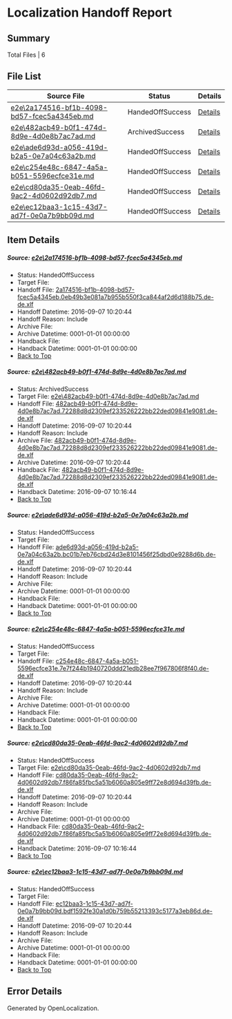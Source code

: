 # <a name='report-top'></a> Localization Handoff Report

## Summary
 Total Files | 6

## File List
 Source File | Status | Details 
 ----------- | ------ | ------- 
 [e2e\2a174516-bf1b-4098-bd57-fcec5a4345eb.md](https://github.com/OpenLocalizationTestOrg/ol-test0/blob/87d81593575120c7c1a7b6aaa88c09d521f81262/e2e/2a174516-bf1b-4098-bd57-fcec5a4345eb.md) | HandedOffSuccess | [Details](#a88300be176dd4b9a0c719a66f838304294526b91)
 [e2e\482acb49-b0f1-474d-8d9e-4d0e8b7ac7ad.md](https://github.com/OpenLocalizationTestOrg/ol-test0/blob/7258dcbb96e03d0fb38bda1d58fcb1d9d9c34908/e2e/482acb49-b0f1-474d-8d9e-4d0e8b7ac7ad.md) | ArchivedSuccess | [Details](#47a97561e08f4027afb821ea1c2c55746e6815972)
 [e2e\ade6d93d-a056-419d-b2a5-0e7a04c63a2b.md](https://github.com/OpenLocalizationTestOrg/ol-test0/blob/f171b99980a80fca2298a144f3737a8ef8d22849/e2e/ade6d93d-a056-419d-b2a5-0e7a04c63a2b.md) | HandedOffSuccess | [Details](#c32a072d57a58a7677c217ae999be27a924a1f4c3)
 [e2e\c254e48c-6847-4a5a-b051-5596ecfce31e.md](https://github.com/OpenLocalizationTestOrg/ol-test0/blob/2ea8337094f4567dc905bf375b95bbdb7c8f096a/e2e/c254e48c-6847-4a5a-b051-5596ecfce31e.md) | HandedOffSuccess | [Details](#0fdc5aea2f9731cae22caa0d7ad3522febdf82ee4)
 [e2e\cd80da35-0eab-46fd-9ac2-4d0602d92db7.md](https://github.com/OpenLocalizationTestOrg/ol-test0/blob/48bfdf6eb946816806e0ec189cbd1b28b3b1031b/e2e/cd80da35-0eab-46fd-9ac2-4d0602d92db7.md) | HandedOffSuccess | [Details](#2c3ce71ac22737a3a7d06bc9657457f811b5f3055)
 [e2e\ec12baa3-1c15-43d7-ad7f-0e0a7b9bb09d.md](https://github.com/OpenLocalizationTestOrg/ol-test0/blob/87d81593575120c7c1a7b6aaa88c09d521f81262/e2e/ec12baa3-1c15-43d7-ad7f-0e0a7b9bb09d.md) | HandedOffSuccess | [Details](#5dddf804c98a3b6218aa3c017c9744b8ba0044d56)

## Item Details
##### <a name='a88300be176dd4b9a0c719a66f838304294526b91'></a> Source: [e2e\2a174516-bf1b-4098-bd57-fcec5a4345eb.md](https://github.com/OpenLocalizationTestOrg/ol-test0/blob/87d81593575120c7c1a7b6aaa88c09d521f81262/e2e/2a174516-bf1b-4098-bd57-fcec5a4345eb.md)
* Status: HandedOffSuccess
* Target File: 
* Handoff File: [2a174516-bf1b-4098-bd57-fcec5a4345eb.0eb49b3e081a7b955b550f3ca844af2d6d188b75.de-de.xlf](https://github.com/OpenLocalizationTestOrg/ol-test0-handoff/blob/5fdc0ad66e33a54741e4a6e791e73241d7dfa457/ol-handoff/OpenLocalizationTestOrg/ol-test0-dede/yuwzho/ht/2a174516-bf1b-4098-bd57-fcec5a4345eb.0eb49b3e081a7b955b550f3ca844af2d6d188b75.de-de.xlf)
* Handoff Datetime: 2016-09-07 10:20:44
* Handoff Reason: Include
* Archive File: 
* Archive Datetime: 0001-01-01 00:00:00
* Handback File: 
* Handback Datetime: 0001-01-01 00:00:00
* [Back to Top](#report-top)

##### <a name='47a97561e08f4027afb821ea1c2c55746e6815972'></a> Source: [e2e\482acb49-b0f1-474d-8d9e-4d0e8b7ac7ad.md](https://github.com/OpenLocalizationTestOrg/ol-test0/blob/7258dcbb96e03d0fb38bda1d58fcb1d9d9c34908/e2e/482acb49-b0f1-474d-8d9e-4d0e8b7ac7ad.md)
* Status: ArchivedSuccess
* Target File: [e2e\482acb49-b0f1-474d-8d9e-4d0e8b7ac7ad.md](https://github.com/OpenLocalizationTestOrg/ol-test0-dede/blob/153e6e4e316c2c39797e0700c915a745dd9c5c41/e2e/482acb49-b0f1-474d-8d9e-4d0e8b7ac7ad.md)
* Handoff File: [482acb49-b0f1-474d-8d9e-4d0e8b7ac7ad.72288d8d2309ef233526222bb22ded09841e9081.de-de.xlf](https://github.com/OpenLocalizationTestOrg/ol-test0-handoff/blob/5fdc0ad66e33a54741e4a6e791e73241d7dfa457/ol-handoff/OpenLocalizationTestOrg/ol-test0-dede/yuwzho/ht/482acb49-b0f1-474d-8d9e-4d0e8b7ac7ad.72288d8d2309ef233526222bb22ded09841e9081.de-de.xlf)
* Handoff Datetime: 2016-09-07 10:20:44
* Handoff Reason: Include
* Archive File: [482acb49-b0f1-474d-8d9e-4d0e8b7ac7ad.72288d8d2309ef233526222bb22ded09841e9081.de-de.xlf](https://github.com/OpenLocalizationTestOrg/ol-test0-handoff/blob/9fdfad232a60fe9c1dd67ef5a5c5565f337ea7e6/ol-archive/OpenLocalizationTestOrg/ol-test0-dede/yuwzho/ht/482acb49-b0f1-474d-8d9e-4d0e8b7ac7ad.72288d8d2309ef233526222bb22ded09841e9081.de-de.xlf)
* Archive Datetime: 2016-09-07 10:20:44
* Handback File: [482acb49-b0f1-474d-8d9e-4d0e8b7ac7ad.72288d8d2309ef233526222bb22ded09841e9081.de-de.xlf](https://github.com/OpenLocalizationTestOrg/ol-test0-handback/blob/454c964074d0a2f7439dc70bf6b0693a0dd76698/ol-handback/OpenLocalizationTestOrg/ol-test0-dede/yuwzho/mt/482acb49-b0f1-474d-8d9e-4d0e8b7ac7ad.72288d8d2309ef233526222bb22ded09841e9081.de-de.xlf)
* Handback Datetime: 2016-09-07 10:16:44
* [Back to Top](#report-top)

##### <a name='c32a072d57a58a7677c217ae999be27a924a1f4c3'></a> Source: [e2e\ade6d93d-a056-419d-b2a5-0e7a04c63a2b.md](https://github.com/OpenLocalizationTestOrg/ol-test0/blob/f171b99980a80fca2298a144f3737a8ef8d22849/e2e/ade6d93d-a056-419d-b2a5-0e7a04c63a2b.md)
* Status: HandedOffSuccess
* Target File: 
* Handoff File: [ade6d93d-a056-419d-b2a5-0e7a04c63a2b.bc01b7eb76cbd24d3e8101456f25dbd0e9288d6b.de-de.xlf](https://github.com/OpenLocalizationTestOrg/ol-test0-handoff/blob/5fdc0ad66e33a54741e4a6e791e73241d7dfa457/ol-handoff/OpenLocalizationTestOrg/ol-test0-dede/yuwzho/ht/ade6d93d-a056-419d-b2a5-0e7a04c63a2b.bc01b7eb76cbd24d3e8101456f25dbd0e9288d6b.de-de.xlf)
* Handoff Datetime: 2016-09-07 10:20:44
* Handoff Reason: Include
* Archive File: 
* Archive Datetime: 0001-01-01 00:00:00
* Handback File: 
* Handback Datetime: 0001-01-01 00:00:00
* [Back to Top](#report-top)

##### <a name='0fdc5aea2f9731cae22caa0d7ad3522febdf82ee4'></a> Source: [e2e\c254e48c-6847-4a5a-b051-5596ecfce31e.md](https://github.com/OpenLocalizationTestOrg/ol-test0/blob/2ea8337094f4567dc905bf375b95bbdb7c8f096a/e2e/c254e48c-6847-4a5a-b051-5596ecfce31e.md)
* Status: HandedOffSuccess
* Target File: 
* Handoff File: [c254e48c-6847-4a5a-b051-5596ecfce31e.7e7f244b1940720ddd21edb28ee7f967806f8f40.de-de.xlf](https://github.com/OpenLocalizationTestOrg/ol-test0-handoff/blob/5fdc0ad66e33a54741e4a6e791e73241d7dfa457/ol-handoff/OpenLocalizationTestOrg/ol-test0-dede/yuwzho/ht/c254e48c-6847-4a5a-b051-5596ecfce31e.7e7f244b1940720ddd21edb28ee7f967806f8f40.de-de.xlf)
* Handoff Datetime: 2016-09-07 10:20:44
* Handoff Reason: Include
* Archive File: 
* Archive Datetime: 0001-01-01 00:00:00
* Handback File: 
* Handback Datetime: 0001-01-01 00:00:00
* [Back to Top](#report-top)

##### <a name='2c3ce71ac22737a3a7d06bc9657457f811b5f3055'></a> Source: [e2e\cd80da35-0eab-46fd-9ac2-4d0602d92db7.md](https://github.com/OpenLocalizationTestOrg/ol-test0/blob/48bfdf6eb946816806e0ec189cbd1b28b3b1031b/e2e/cd80da35-0eab-46fd-9ac2-4d0602d92db7.md)
* Status: HandedOffSuccess
* Target File: [e2e\cd80da35-0eab-46fd-9ac2-4d0602d92db7.md](https://github.com/OpenLocalizationTestOrg/ol-test0-dede/blob/153e6e4e316c2c39797e0700c915a745dd9c5c41/e2e/cd80da35-0eab-46fd-9ac2-4d0602d92db7.md)
* Handoff File: [cd80da35-0eab-46fd-9ac2-4d0602d92db7.f86fa85fbc5a51b6060a805e9ff72e8d694d39fb.de-de.xlf](https://github.com/OpenLocalizationTestOrg/ol-test0-handoff/blob/5fdc0ad66e33a54741e4a6e791e73241d7dfa457/ol-handoff/OpenLocalizationTestOrg/ol-test0-dede/yuwzho/ht/cd80da35-0eab-46fd-9ac2-4d0602d92db7.f86fa85fbc5a51b6060a805e9ff72e8d694d39fb.de-de.xlf)
* Handoff Datetime: 2016-09-07 10:20:44
* Handoff Reason: Include
* Archive File: 
* Archive Datetime: 0001-01-01 00:00:00
* Handback File: [cd80da35-0eab-46fd-9ac2-4d0602d92db7.f86fa85fbc5a51b6060a805e9ff72e8d694d39fb.de-de.xlf](https://github.com/OpenLocalizationTestOrg/ol-test0-handback/blob/454c964074d0a2f7439dc70bf6b0693a0dd76698/ol-handback/OpenLocalizationTestOrg/ol-test0-dede/yuwzho/mt/cd80da35-0eab-46fd-9ac2-4d0602d92db7.f86fa85fbc5a51b6060a805e9ff72e8d694d39fb.de-de.xlf)
* Handback Datetime: 2016-09-07 10:16:44
* [Back to Top](#report-top)

##### <a name='5dddf804c98a3b6218aa3c017c9744b8ba0044d56'></a> Source: [e2e\ec12baa3-1c15-43d7-ad7f-0e0a7b9bb09d.md](https://github.com/OpenLocalizationTestOrg/ol-test0/blob/87d81593575120c7c1a7b6aaa88c09d521f81262/e2e/ec12baa3-1c15-43d7-ad7f-0e0a7b9bb09d.md)
* Status: HandedOffSuccess
* Target File: 
* Handoff File: [ec12baa3-1c15-43d7-ad7f-0e0a7b9bb09d.bdf1592fe30a1d0b759b55213393c5177a3eb86d.de-de.xlf](https://github.com/OpenLocalizationTestOrg/ol-test0-handoff/blob/5fdc0ad66e33a54741e4a6e791e73241d7dfa457/ol-handoff/OpenLocalizationTestOrg/ol-test0-dede/yuwzho/ht/ec12baa3-1c15-43d7-ad7f-0e0a7b9bb09d.bdf1592fe30a1d0b759b55213393c5177a3eb86d.de-de.xlf)
* Handoff Datetime: 2016-09-07 10:20:44
* Handoff Reason: Include
* Archive File: 
* Archive Datetime: 0001-01-01 00:00:00
* Handback File: 
* Handback Datetime: 0001-01-01 00:00:00
* [Back to Top](#report-top)


## Error Details

Generated by OpenLocalization.
